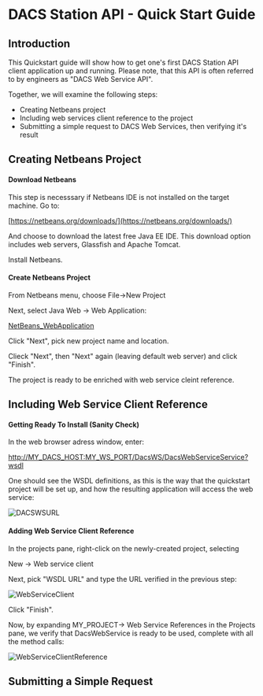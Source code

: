 # DACS Station API - Quick Start Guide


## Introduction

This Quickstart guide will show how to get one's first DACS Station API client application up and running.  Please note, that this API is often referred to by engineers as "DACS Web Service API".    

Together, we will examine the following steps: 

* Creating Netbeans project
* Including web services client reference to the project
* Submitting a simple request to DACS Web Services, then verifying it's result  

## Creating Netbeans Project


#### Download Netbeans

This step is necesssary if Netbeans IDE is not installed on the target machine.
Go to:

[https://netbeans.org/downloads/](https://netbeans.org/downloads/)

And choose to download the latest free Java EE IDE.  This download option includes web servers, Glassfish and Apache Tomcat.

Install Netbeans.

#### Create Netbeans Project

From Netbeans menu, choose File->New Project

Next, select Java Web -> Web Application:

[NetBeans_WebApplication](https://github.com/TR-API-Samples/DACSStationAPI/blob/master/NetBeans_WebApplication.gif)

Click "Next", pick new project name and location.

Clieck "Next", then "Next" again (leaving default web server) and click "Finish".

The project is ready to be enriched with web service cleint reference.

## Including Web Service Client Reference

#### Getting Ready To Install (Sanity Check)

In the web browser adress window, enter:

[http://MY_DACS_HOST:MY_WS_PORT/DacsWS/DacsWebServiceService?wsdl](http://MY_DACS_HOST:MY_WS_PORT/DacsWS/DacsWebServiceService?wsdl)

One should see the WSDL definitions, as this is the way that the quickstart project will be set up, and how the resulting application will access the web service:

![DACSWSURL](https://github.com/TR-API-Samples/Quickstart.DACSStationAPI/blob/master/DACSWSURL.gif)

#### Adding Web Service Client Reference

In the projects pane, right-click on the newly-created project, selecting

New -> Web service client

Next, pick "WSDL URL" and type the URL verified in the previous step:

![WebServiceClient](https://github.com/TR-API-Samples/DACSStationAPI/blob/master/WebServiceClient.gif)

Click "Finish".

Now, by expanding MY_PROJECT-> Web Service References in the Projects pane, we verify that DacsWebService is ready to be used,
complete with all the method calls:

![WebServiceClientReference](https://github.com/TR-API-Samples/DACSStationAPI/blob/master/Web%20ServiceClientReference.gif)

## Submitting a Simple Request


